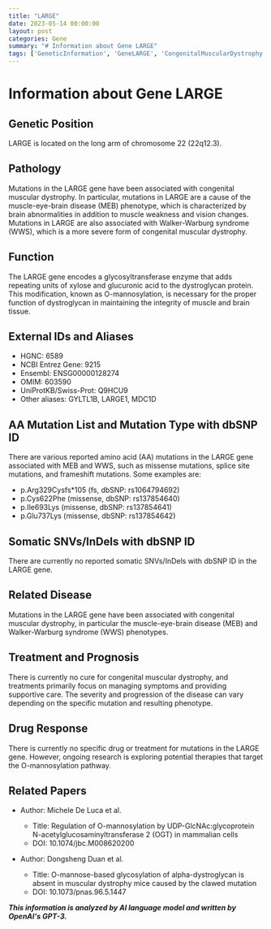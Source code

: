 ```yaml
---
title: "LARGE"
date: 2023-05-14 00:00:00
layout: post
categories: Gene
summary: "# Information about Gene LARGE"
tags: ['GeneticInformation', 'GeneLARGE', 'CongenitalMuscularDystrophy', 'MEB', 'WalkerWarburgSyndrome', 'Omannosylation', 'SupportiveCare', 'PotentialTherapies']
---
```


# Information about Gene LARGE

## Genetic Position

LARGE is located on the long arm of chromosome 22 (22q12.3).

## Pathology

Mutations in the LARGE gene have been associated with congenital muscular dystrophy. In particular, mutations in LARGE are a cause of the muscle-eye-brain disease (MEB) phenotype, which is characterized by brain abnormalities in addition to muscle weakness and vision changes. Mutations in LARGE are also associated with Walker-Warburg syndrome (WWS), which is a more severe form of congenital muscular dystrophy.

## Function

The LARGE gene encodes a glycosyltransferase enzyme that adds repeating units of xylose and glucuronic acid to the dystroglycan protein. This modification, known as O-mannosylation, is necessary for the proper function of dystroglycan in maintaining the integrity of muscle and brain tissue.

## External IDs and Aliases

- HGNC: 6589
- NCBI Entrez Gene: 9215
- Ensembl: ENSG00000128274
- OMIM: 603590
- UniProtKB/Swiss-Prot: Q9HCU9
- Other aliases: GYLTL1B, LARGE1, MDC1D

## AA Mutation List and Mutation Type with dbSNP ID

There are various reported amino acid (AA) mutations in the LARGE gene associated with MEB and WWS, such as missense mutations, splice site mutations, and frameshift mutations. Some examples are:
- p.Arg329Cysfs*105 (fs, dbSNP: rs1064794692)
- p.Cys622Phe (missense, dbSNP: rs137854640)
- p.Ile693Lys (missense, dbSNP: rs137854641)
- p.Glu737Lys (missense, dbSNP: rs137854642)

## Somatic SNVs/InDels with dbSNP ID

There are currently no reported somatic SNVs/InDels with dbSNP ID in the LARGE gene.

## Related Disease

Mutations in the LARGE gene have been associated with congenital muscular dystrophy, in particular the muscle-eye-brain disease (MEB) and Walker-Warburg syndrome (WWS) phenotypes.

## Treatment and Prognosis

There is currently no cure for congenital muscular dystrophy, and treatments primarily focus on managing symptoms and providing supportive care. The severity and progression of the disease can vary depending on the specific mutation and resulting phenotype.

## Drug Response

There is currently no specific drug or treatment for mutations in the LARGE gene. However, ongoing research is exploring potential therapies that target the O-mannosylation pathway.

## Related Papers

- Author: Michele De Luca et al.
  - Title: Regulation of O-mannosylation by UDP-GlcNAc:glycoprotein N-acetylglucosaminyltransferase 2 (OGT) in mammalian cells
  - DOI: 10.1074/jbc.M008620200

- Author: Dongsheng Duan et al.
  - Title: O-mannose-based glycosylation of alpha-dystroglycan is absent in muscular dystrophy mice caused by the clawed mutation
  - DOI: 10.1073/pnas.96.5.1447

**_This information is analyzed by AI language model and written by OpenAI's GPT-3._**